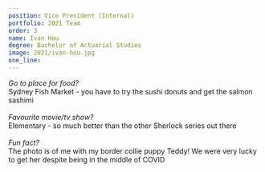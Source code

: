 ```yaml
---
position: Vice President (Internal)
portfolio: 2021 Team
order: 3
name: Ivan Hou
degree: Bachelor of Actuarial Studies
image: 2021/ivan-hou.jpg
one_line:
---
```

*Go to place for food?*
<br>
Sydney Fish Market - you have to try the sushi donuts and get the salmon sashimi
<br><br>
*Favourite movie/tv show?*
<br>
Elementary - so much better than the other Sherlock series out there
<br><br>
*Fun fact?*
<br>
The photo is of me with my border collie puppy Teddy! We were very lucky to get her despite being in the middle of COVID